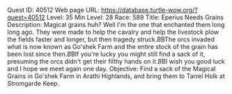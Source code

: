 Quest ID: 40512
Web page URL: https://database.turtle-wow.org/?quest=40512
Level: 35
Min Level: 28
Race: 589
Title: Eperius Needs Grains
Description: Magical grains huh? Well I'm the one that enchanted them long long ago. They were made to help the cavalry and help the livestock plow the fields faster and longer, but then tragedy struck.$B$BThe orcs invaded what is now known as Go'shek Farm and the entire stock of the grain has been lost since then.$B$BIf you're lucky you might still find a sack of it, presuming the orcs didn't get their filthy hands on it.$B$BI wish you good luck and I hope we meet again one day.
Objective: Find a sack of the Magical Grains in Go'shek Farm in Arathi Highlands, and bring them to Tarrel Holk at Stromgarde Keep.
